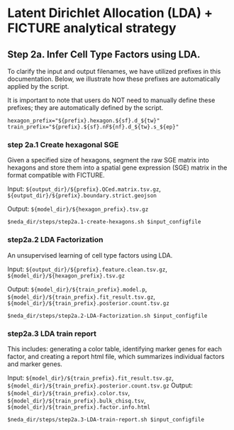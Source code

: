 # Latent Dirichlet Allocation (LDA) + FICTURE analytical strategy

## Step 2a. Infer Cell Type Factors using LDA.

To clarify the input and output filenames, we have utilized prefixes in this documentation. Below, we illustrate how these prefixes are automatically applied by the script. 

It is important to note that users do NOT need to manually define these prefixes; they are automatically defined by the script.

```
hexagon_prefix="${prefix}.hexagon.${sf}.d_${tw}"
train_prefix="${prefix}.${sf}.nF${nf}.d_${tw}.s_${ep}"
```

### step 2a.1 Create hexagonal SGE
Given a specified size of hexagons, segment the raw SGE matrix into hexagons and store them into a spatial gene expression (SGE) matrix in the format compatible with FICTURE.

Input: `${output_dir}/${prefix}.QCed.matrix.tsv.gz`, `${output_dir}/${prefix}.boundary.strict.geojson`

Output: `${model_dir}/${hexagon_prefix}.tsv.gz`

```
$neda_dir/steps/step2a.1-create-hexagons.sh $input_configfile
```

### step2a.2 LDA Factorization
An unsupervised learning of cell type factors using LDA.

Input: `${output_dir}/${prefix}.feature.clean.tsv.gz`, `${model_dir}/${hexagon_prefix}.tsv.gz`

Output: `${model_dir}/${train_prefix}.model.p`, `${model_dir}/${train_prefix}.fit_result.tsv.gz`, `${model_dir}/${train_prefix}.posterior.count.tsv.gz`

```
$neda_dir/steps/step2a.2-LDA-Factorization.sh $input_configfile
```

### step2a.3 LDA train report
This includes: generating a color table, identifying marker genes for each factor, and creating a report html file, which summarizes individual factors and marker genes.

Input: `${model_dir}/${train_prefix}.fit_result.tsv.gz`, `${model_dir}/${train_prefix}.posterior.count.tsv.gz`
Output: `${model_dir}/${train_prefix}.color.tsv`, `${model_dir}/${train_prefix}.bulk_chisq.tsv`, `${model_dir}/${train_prefix}.factor.info.html`

```
$neda_dir/steps/step2a.3-LDA-train-report.sh $input_configfile
```